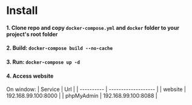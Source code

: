 # Install

#### 1. Clone repo and copy ```docker-compose.yml``` and ```docker``` folder to your project's root folder
#### 2. Build: ```docker-compose build --no-cache```
#### 3. Run: ```docker-compose up -d```
#### 4. Access website
On window:
| Service    | Url                 |
| ---------- | ------------------- |
| website    | 192.168.99.100:8000 |
| phpMyAdmin | 192.168.99.100:8088 |